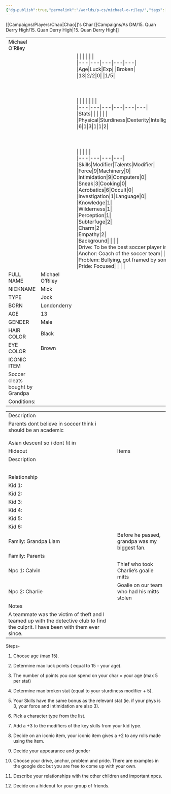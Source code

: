 ```yaml
---
{"dg-publish":true,"permalink":"/worlds/p-cs/michael-o-riley/","tags":["Misfits","Balky"]}
---
```


[[Campaigns/Players/Chao\|Chao]]'s Char
[[Campaigns/As DM/15. Quan Derry High/15. Quan Derry High\|15. Quan Derry High]]

|   |   |   |
|---|---|---|
|Michael O’Riley|   |   |
||   |\|   \|   \|   \|   \|   \|<br>\|---\|---\|---\|---\|---\|<br>\|Age\|Luck\|Exp\|   \|Broken\|<br>\|13\|2/2\|0\|   \|1/5\|<br><br>  <br><br>\|   \|   \|   \|   \|   \|   \|<br>\|---\|---\|---\|---\|---\|---\|<br>\|Stats\|   \|   \|   \|   \|   \|<br>\|Physical\|Sturdiness\|Dexterity\|Intelligence\|Wisdom\|Charisma\|<br>\|6\|1\|3\|1\|1\|2\|<br><br>  <br><br>\|   \|   \|   \|   \|<br>\|---\|---\|---\|---\|<br>\|Skills\|Modifier\|Talents\|Modifier\|<br>\|Force\|9\|Machinery\|0\|<br>\|Intimidation\|9\|Computers\|0\|<br>\|Sneak\|3\|Cooking\|0\|<br>\|Acrobatics\|6\|Occult\|0\|<br>\|Investigation\|1\|Language\|0\|<br>\|Knowledge\|1\|<br>\|Wilderness\|1\|<br>\|Perception\|1\|<br>\|Subterfuge\|2\|<br>\|Charm\|2\|<br>\|Empathy\|2\|<br>\|Background\|   \|   \|   \|<br>\|Drive: To be the best soccer player in the school\|   \|   \|   \|<br>\|Anchor: Coach of the soccer team\|   \|   \|   \|<br>\|Problem: Bullying, got framed by some french bitch\|   \|   \|   \|<br>\|Pride: Focused\|   \|   \|   \||
|FULL NAME|Michael O’Riley|
|NICKNAME|Mick|
|TYPE|Jock|
|BORN|Londonderry|
|AGE|13|
|GENDER|Male|
|HAIR COLOR|Black|
|EYE COLOR|Brown|
|ICONIC ITEM|   |
|Soccer cleats bought by Grandpa|   |
|Conditions:|   |

  

|   |   |
|---|---|
|Description|   |
|Parents dont believe in soccer think i should be an academic<br><br>Asian descent so i dont fit in|   |
|Hideout|Items|
|Description||
||
||
||
||
||
|Relationship|   |
|Kid 1:||
|Kid 2:||
|Kid 3:||
|Kid 4:||
|Kid 5:||
|Kid 6:||
|Family: Grandpa Liam|Before he passed, grandpa was my biggest fan.|
|Family: Parents||
|Npc 1: Calvin|Thief who took Charlie’s goalie mitts|
|Npc 2: Charlie|Goalie on our team who had his mitts stolen|
|Notes|   |
|A teammate was the victim of theft and I teamed up with the detective club to find the culprit. I have been with them ever since.|   |

  
  
  
  
  
  
  

Steps-

1. Choose age (max 15).
    
2. Determine max luck points ( equal to 15 - your age).
    
3. The number of points you can spend on your char = your age (max 5 per stat)
    
4. Determine max broken stat (equal to your sturdiness modifier + 5).
    
5. Your Skills have the same bonus as the relevant stat (ie. if your phys is 3, your force and intimidation are also 3).
    
6. Pick a character type from the list.
    
7. Add a +3 to the modifiers of the key skills from your kid type.
    
8. Decide on an iconic item, your iconic item gives a +2 to any rolls made using the item. 
    
9. Decide your appearance and gender
    
10. Choose your drive, anchor, problem and pride. There are examples in the google doc but you are free to come up with your own. 
    
11. Describe your relationships with the other children and important npcs.
    
12. Decide on a hideout for your group of friends.